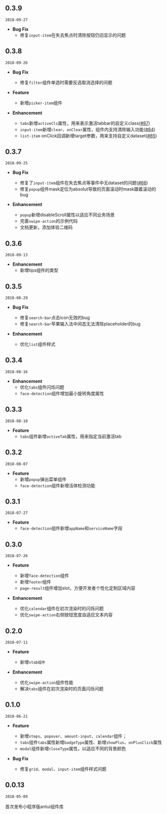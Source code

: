 ## 0.3.9

`2018-09-27`

- **Bug Fix**
  - 修复`input-item`在失去焦点时清除按钮仍旧显示的问题

## 0.3.8

`2018-09-26`

- **Bug Fix**
  - 修复`filter`组件单选时需要反选取消选择的问题

- **Feature**
  - 新增`picker-item`组件

- **Enhancement**
  - `tabs`新增`activeCls`属性，用来表示激活tabbar的自定义class([#87](https://github.com/ant-mini-program/mini-antui/issues/87))
  - `input-item`新增`clear`、`onClear`属性，组件内支持清除输入功能([#84](https://github.com/ant-mini-program/mini-antui/issues/84))
  - `list-item` onClick回调新增target参数，用来支持自定义dataset([#85](https://github.com/ant-mini-program/mini-antui/issues/85))

## 0.3.7

`2018-09-25`

- **Bug Fix**
  - 修复了`input-item`组件在失去焦点等事件中无dataset的问题([#66](https://github.com/ant-mini-program/mini-antui/issues/66))
  - 修复`popup`组件mask定位为absolut导致的页面滚动时mask跟着滚动的bug

- **Enhancement**
  - `popup`新增disableScroll属性以适应不同业务场景
  - 完善`swipe-action`的示例代码
  - 文档更新，添加体验二维码

## 0.3.6

`2018-09-13`

- **Enhancement**
  - 新增tips组件的类型

## 0.3.5

`2018-08-29`

- **Bug Fix**
  - 修复`search-bar`点击icon无效的bug
  - 修复`search-bar`苹果输入法中间态无法清除placeholder的bug

- **Enhancement**
  - 优化`list`组件样式

## 0.3.4

`2018-08-16`

- **Enhancement**
  - 优化`tabs`组件闪烁问题
  - `face-detection`组件增加最小旋转角度属性

## 0.3.3

`2018-08-10`

- **Feature**
  - `tabs`组件新增`activeTab`属性，用来指定当前激活tab

## 0.3.2

`2018-08-07`

- **Feature**
  - 新增`popup`弹出菜单组件
  - `face-detection`组件新增活体检测功能

## 0.3.1

`2018-07-27`

- **Feature**
  - `face-detection`组件新增`appName`和`serviceName`字段

## 0.3.0

`2018-07-26`

- **Feature**
  - 新增`face-detection`组件
  - 新增`footer`组件
  - `page-result`组件增加slot，方便开发者个性化定制区域内容

- **Enhancement**
  - 优化`calendar`组件在初次渲染时的闪烁问题
  - 优化`swipe-action`右侧按钮宽度自适应文本内容


## 0.2.0

`2018-07-11`

- **Feature**

  - 新增`vtab组件`

- **Enhancement**

  - 优化`swipe-action`组件性能
  - 解决`tabs`组件在初次渲染时的页面闪烁问题

## 0.1.0

`2018-06-21`


- **Feature**

  - 新增`steps`、`popover`、`amount-input`、`calendar`组件；
  - `tabs`组件`tabs`属性新增`badgeType`属性、新增`showPlus`、`onPlusClick`属性
  - `modal`组件新增`closeType`属性，以适应不同的背景颜色

- **Bug Fix**

  - 修复`grid`、`modal`、`input-item`组件样式问题


## 0.0.13

`2018-05-09`

首次发布小程序版antui组件库
